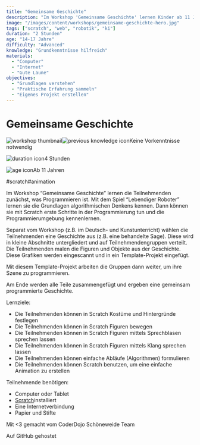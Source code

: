 ```yaml
---
title: "Gemeinsame Geschichte"
description: "Im Workshop 'Gemeinsame Geschichte' lernen Kinder ab 11 Jahren die Grundlagen des Programmierens mit Scratch und erstellen gemeinsam eine animierte Geschichte. Keine Vorkenntnisse nötig."
image: "/images/content/workshops/gemeinsame-geschichte-hero.jpg"
tags: ["scratch", "web", "robotik", "ki"]
duration: "2 Stunden"
age: "14-17 Jahre"
difficulty: "Advanced"
knowledge: "Grundkenntnisse hilfreich"
materials:
  - "Computer"
  - "Internet"
  - "Gute Laune"
objectives:
  - "Grundlagen verstehen"
  - "Praktische Erfahrung sammeln"
  - "Eigenes Projekt erstellen"
---
```


# Gemeinsame Geschichte

![workshop thumbnail](/de/workshops/gemeinsame-geschichte/geschichte.png)![previous knowledge icon](/images/knowledge.svg)Keine Vorkenntnisse notwendig

![duration icon](/images/clock.svg)4 Stunden

![age icon](/images/user.svg)Ab 11 Jahren

#scratch#animation

Im Workshop “Gemeinsame Geschichte” lernen die Teilnehmenden zunächst, was Programmieren ist. Mit dem Spiel “Lebendiger Roboter” lernen sie die Grundlagen algorithmischen Denkens kennen. Dann können sie mit Scratch erste Schritte in der Programmierung tun und die Programmierumgebung kennenlernen.

Separat vom Workshop (z.B. im Deutsch- und Kunstunterricht) wählen die Teilnehmenden eine Geschichte aus (z.B. eine behandelte Sage). Diese wird in kleine Abschnitte untergliedert und auf Teilnehmendengruppen verteilt. Die Teilnehmenden malen die Figuren und Objekte aus der Geschichte. Diese Grafiken werden eingescannt und in ein Template-Projekt eingefügt.

Mit diesem Template-Projekt arbeiten die Gruppen dann weiter, um ihre Szene zu programmieren.

Am Ende werden alle Teile zusammengefügt und ergeben eine gemeinsam programmierte Geschichte.

Lernziele:

- Die Teilnehmenden können in Scratch Kostüme und Hintergründe festlegen
- Die Teilnehmenden können in Scratch Figuren bewegen
- Die Teilnehmenden können in Scratch Figuren mittels Sprechblasen sprechen lassen
- Die Teilnehmenden können in Scratch Figuren mittels Klang sprechen lassen
- Die Teilnehmenden können einfache Abläufe (Algorithmen) formulieren
- Die Teilnehmenden können Scratch benutzen, um eine einfache Animation zu erstellen

Teilnehmende benötigen:

- Computer oder Tablet
- [Scratch](https://scratch.mit.edu)installiert
- Eine Internetverbindung
- Papier und Stifte

Mit <3 gemacht vom CoderDojo Schöneweide Team

Auf GitHub gehostet

